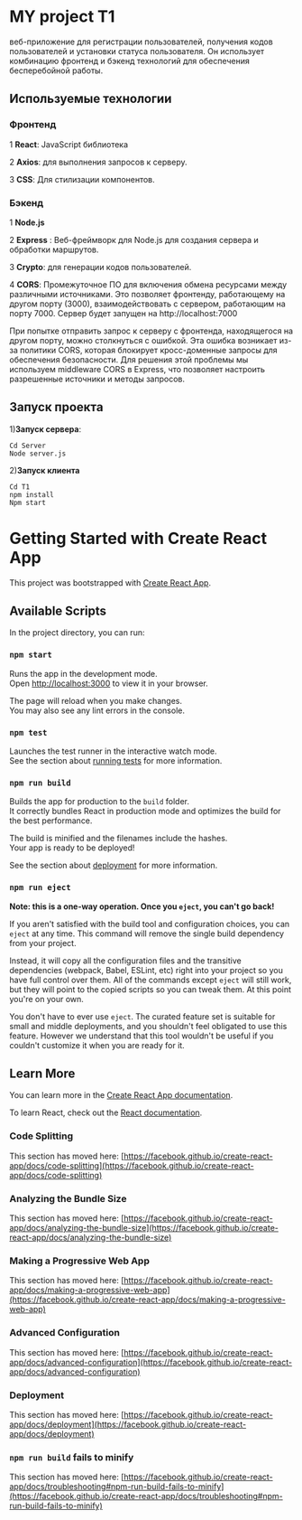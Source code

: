 # MY project T1
веб-приложение для регистрации пользователей, получения кодов пользователей и установки статуса пользователя.
Он использует комбинацию фронтенд и бэкенд технологий для обеспечения бесперебойной работы.

## Используемые технологии
### Фронтенд
1	**React**: JavaScript библиотека 

2	**Axios**: для выполнения запросов к серверу.

3	**CSS**: Для стилизации компонентов.

### Бэкенд
1	**Node.js**

2 **Express** : Веб-фреймворк для Node.js для создания сервера и обработки маршрутов.

3	**Crypto**: для генерации кодов пользователей.

4	**CORS**: Промежуточное ПО для включения обмена ресурсами между различными источниками. Это позволяет фронтенду, работающему на другом порту (3000), взаимодействовать с сервером, работающим на порту 7000. Сервер будет запущен на http://localhost:7000

При попытке отправить запрос к серверу с фронтенда, находящегося на другом порту, можно столкнуться с ошибкой.
Эта ошибка возникает из-за политики CORS, которая блокирует кросс-доменные запросы для обеспечения безопасности.
Для решения этой проблемы мы используем middleware CORS в Express, что позволяет настроить разрешенные источники и методы запросов.
##   Запуск проекта
1)**Запуск сервера**:
```
Cd Server
Node server.js
```
2)**Запуск клиента**
```
Cd T1
npm install
Npm start
```







# Getting Started with Create React App

This project was bootstrapped with [Create React App](https://github.com/facebook/create-react-app).

## Available Scripts

In the project directory, you can run:

### `npm start`

Runs the app in the development mode.\
Open [http://localhost:3000](http://localhost:3000) to view it in your browser.

The page will reload when you make changes.\
You may also see any lint errors in the console.

### `npm test`

Launches the test runner in the interactive watch mode.\
See the section about [running tests](https://facebook.github.io/create-react-app/docs/running-tests) for more information.

### `npm run build`

Builds the app for production to the `build` folder.\
It correctly bundles React in production mode and optimizes the build for the best performance.

The build is minified and the filenames include the hashes.\
Your app is ready to be deployed!

See the section about [deployment](https://facebook.github.io/create-react-app/docs/deployment) for more information.

### `npm run eject`

**Note: this is a one-way operation. Once you `eject`, you can't go back!**

If you aren't satisfied with the build tool and configuration choices, you can `eject` at any time. This command will remove the single build dependency from your project.

Instead, it will copy all the configuration files and the transitive dependencies (webpack, Babel, ESLint, etc) right into your project so you have full control over them. All of the commands except `eject` will still work, but they will point to the copied scripts so you can tweak them. At this point you're on your own.

You don't have to ever use `eject`. The curated feature set is suitable for small and middle deployments, and you shouldn't feel obligated to use this feature. However we understand that this tool wouldn't be useful if you couldn't customize it when you are ready for it.

## Learn More

You can learn more in the [Create React App documentation](https://facebook.github.io/create-react-app/docs/getting-started).

To learn React, check out the [React documentation](https://reactjs.org/).

### Code Splitting

This section has moved here: [https://facebook.github.io/create-react-app/docs/code-splitting](https://facebook.github.io/create-react-app/docs/code-splitting)

### Analyzing the Bundle Size

This section has moved here: [https://facebook.github.io/create-react-app/docs/analyzing-the-bundle-size](https://facebook.github.io/create-react-app/docs/analyzing-the-bundle-size)

### Making a Progressive Web App

This section has moved here: [https://facebook.github.io/create-react-app/docs/making-a-progressive-web-app](https://facebook.github.io/create-react-app/docs/making-a-progressive-web-app)

### Advanced Configuration

This section has moved here: [https://facebook.github.io/create-react-app/docs/advanced-configuration](https://facebook.github.io/create-react-app/docs/advanced-configuration)

### Deployment

This section has moved here: [https://facebook.github.io/create-react-app/docs/deployment](https://facebook.github.io/create-react-app/docs/deployment)

### `npm run build` fails to minify

This section has moved here: [https://facebook.github.io/create-react-app/docs/troubleshooting#npm-run-build-fails-to-minify](https://facebook.github.io/create-react-app/docs/troubleshooting#npm-run-build-fails-to-minify)
